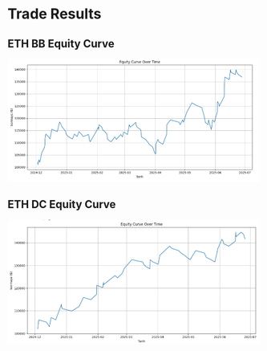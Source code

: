 # Trade Results

## ETH BB Equity Curve

![BTC BB Equity Curve](equity_curves/ETH%20BB.PNG)

## ETH DC Equity Curve

![BTC DC Equity Curve](equity_curves/ETH%20DC.PNG)

